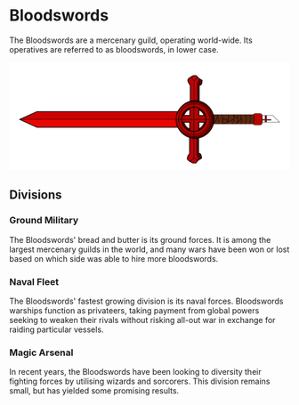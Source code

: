 # Bloodswords

The Bloodswords are a mercenary guild, operating world-wide. Its operatives are referred to as bloodswords, in lower case.

![](emblem.png)

## Divisions

### Ground Military

The Bloodswords' bread and butter is its ground forces. It is among the largest mercenary guilds in the world, and many wars have been won or lost based on which side was able to hire more bloodswords.

### Naval Fleet

The Bloodswords' fastest growing division is its naval forces. Bloodswords warships function as privateers, taking payment from global powers seeking to weaken their rivals without risking all-out war in exchange for raiding particular vessels. 

### Magic Arsenal

In recent years, the Bloodswords have been looking to diversity their fighting forces by utilising wizards and sorcorers. This division remains small, but has yielded some promising results.